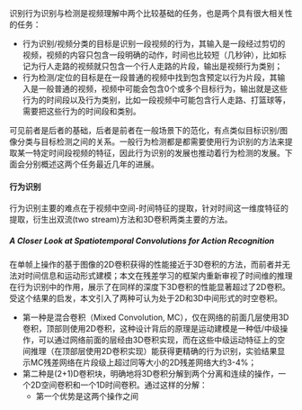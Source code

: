 识别行为识别与检测是视频理解中两个比较基础的任务，也是两个具有很大相关性的任务：

- 行为识别/视频分类的目标是识别一段视频的行为，其输入是一段经过剪切的视频，视频的内容只包含一段明确的动作，时间也比较短（几秒钟），比如标记为行人走路的视频就只包含一个行人走路的片段，输出是视频行为类别；
- 行为检测/定位的目标是在一段普通的视频中找到包含预定以行为片段，其输入是一般普通的视频，视频中可能会包含0个或多个目标行为，输出就是这些行为的时间段以及行为类别，比如一段视频中可能包含行人走路、打篮球等，需要把这些行为的时间段和类别。

可见前者是后者的基础，后者是前者在一般场景下的范化，有点类似目标识别/图像分类与目标检测之间的关系。一般行为检测都是都需要使用行为识别的方法来提取某一特定时间段视频的特征，因此行为识别的发展也推动着行为检测的发展。下面会分别概述这两个任务最近几年的进展。



#### 行为识别

行为识别主要的难点在于视频中空间-时间特征的提取，针对时间这一维度特征的提取，衍生出双流(two stream)方法和3D卷积两类主要的方法。



##### A Closer Look at Spatiotemporal Convolutions for Action Recognition

在单帧上操作的基于图像的2D卷积获得的性能接近于3D卷积的方法，而前者并无法对时间信息和运动形式建模；本文在残差学习的框架内重新审视了时间维的推理在行为识别中的作用，展示了在同样的深度下3D卷积的性能显著超过了2D卷积。受这个结果的启发，本文引入了两种可认为处于2D和3D中间形式的时空卷积。

- 第一种是混合卷积（Mixed Convolution, MC），仅在网络的前面几层使用3D卷积，顶部则使用2D卷积，这种设计背后的原理是运动建模是一种低/中级操作，可以通过网络前面的层经由3D卷积实现，而在这些中级运动特征上的空间推理（在顶部层使用2D卷积实现）能获得更精确的行为识别，实验结果显示MC残差网络在片段级上超过同等大小的2D残差网络大约3-4%；
- 第二种是(2+1)D卷积块，明确地将3D卷积分解到两个分离和连续的操作，一个2D空间卷积和一个1D时间卷积。通过这样的分解：
  - 第一个优势是这两个操作之间